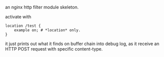 an nginx http filter module skeleton.  
  
activate with 
  
    location /test {
        example on; # *location* only.
    }
  
it just prints out what it finds on buffer chain into debug log, as it receive an HTTP POST request with specific content-type. 
